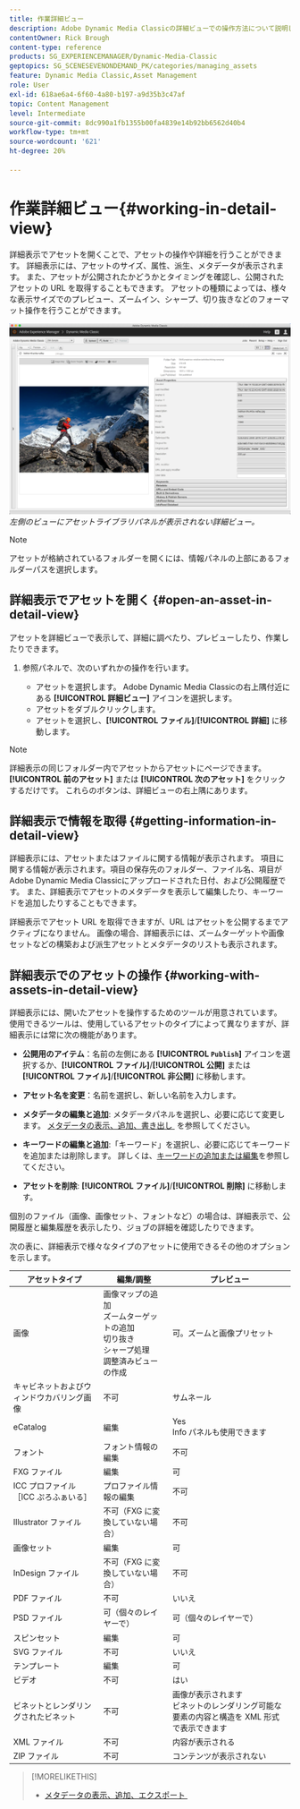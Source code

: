```yaml
---
title: 作業詳細ビュー
description: Adobe Dynamic Media Classicの詳細ビューでの操作方法について説明します
contentOwner: Rick Brough
content-type: reference
products: SG_EXPERIENCEMANAGER/Dynamic-Media-Classic
geptopics: SG_SCENESEVENONDEMAND_PK/categories/managing_assets
feature: Dynamic Media Classic,Asset Management
role: User
exl-id: 618ae6a4-6f60-4a80-b197-a9d35b3c47af
topic: Content Management
level: Intermediate
source-git-commit: 8dc990a1fb1355b00fa4839e14b92bb6562d40b4
workflow-type: tm+mt
source-wordcount: '621'
ht-degree: 20%

---
```


# 作業詳細ビュー{#working-in-detail-view}

詳細表示でアセットを開くことで、アセットの操作や詳細を行うことができます。 詳細表示には、アセットのサイズ、属性、派生、メタデータが表示されます。 また、アセットが公開されたかどうかとタイミングを確認し、公開されたアセットの URL を取得することもできます。 アセットの種類によっては、様々な表示サイズでのプレビュー、ズームイン、シャープ、切り抜きなどのフォーマット操作を行うことができます。

<!-- 

Comment Type: remark
Last Modified By: Rick Brough (rbrough@adobe.com)
Last Modified Date: 2018-06-14T13:52:46.623-0400

<p>as_detail_view_popup.png found in Downloads on local in folder "scene7-images"</p>

 -->

![&#x200B; 詳細ビュー &#x200B;](/help/using/assets/image_0.img.png)
*左側のビューにアセットライブラリパネルが表示されない詳細ビュー。*

>[!NOTE]
>
>アセットが格納されているフォルダーを開くには、情報パネルの上部にあるフォルダーパスを選択します。

## 詳細表示でアセットを開く {#open-an-asset-in-detail-view}

アセットを詳細ビューで表示して、詳細に調べたり、プレビューしたり、作業したりできます。

1. 参照パネルで、次のいずれかの操作を行います。

   * アセットを選択します。 Adobe Dynamic Media Classicの右上隅付近にある **[!UICONTROL 詳細ビュー]** アイコンを選択します。
   * アセットをダブルクリックします。
   * アセットを選択し、**[!UICONTROL ファイル]**/**[!UICONTROL 詳細]** に移動します。

>[!NOTE]
>
>詳細表示の同じフォルダー内でアセットからアセットにページできます。 **[!UICONTROL 前のアセット]** または **[!UICONTROL 次のアセット]** をクリックするだけです。 これらのボタンは、詳細ビューの右上隅にあります。

## 詳細表示で情報を取得 {#getting-information-in-detail-view}

詳細表示には、アセットまたはファイルに関する情報が表示されます。 項目に関する情報が表示されます。項目の保存先のフォルダー、ファイル名、項目がAdobe Dynamic Media Classicにアップロードされた日付、および公開履歴です。 また、詳細表示でアセットのメタデータを表示して編集したり、キーワードを追加したりすることもできます。

詳細表示でアセット URL を取得できますが、URL はアセットを公開するまでアクティブになりません。 画像の場合、詳細表示には、ズームターゲットや画像セットなどの構築および派生アセットとメタデータのリストも表示されます。

## 詳細表示でのアセットの操作 {#working-with-assets-in-detail-view}

詳細表示には、開いたアセットを操作するためのツールが用意されています。 使用できるツールは、使用しているアセットのタイプによって異なりますが、詳細表示には常に次の機能があります。

* **公開用のアイテム**：名前の左側にある **[!UICONTROL `Publish`]** アイコンを選択するか、**[!UICONTROL ファイル]**/**[!UICONTROL 公開]** または **[!UICONTROL ファイル]**/**[!UICONTROL 非公開]** に移動します。

* **アセット名を変更**：名前を選択し、新しい名前を入力します。

* **メタデータの編集と追加**: メタデータパネルを選択し、必要に応じて変更します。 [&#x200B; メタデータの表示、追加、書き出し &#x200B;](/help/using/viewing-adding-exporting-metadata.md) を参照してください。

* **キーワードの編集と追加**:「キーワード」を選択し、必要に応じてキーワードを追加または削除します。 詳しくは、[キーワードの追加または編集](/help/using/viewing-adding-exporting-metadata.md)を参照してください。

* **アセットを削除**: **[!UICONTROL ファイル]**/**[!UICONTROL 削除]** に移動します。

個別のファイル（画像、画像セット、フォントなど）の場合は、詳細表示で、公開履歴と編集履歴を表示したり、ジョブの詳細を確認したりできます。

次の表に、詳細表示で様々なタイプのアセットに使用できるその他のオプションを示します。

| アセットタイプ | 編集/調整 | プレビュー |
| --- | --- | --- |
| 画像 | 画像マップの追加 <br> ズームターゲットの追加 <br> 切り抜き <br> シャープ処理 <br> 調整済みビューの作成 | 可。ズームと画像プリセット |
| キャビネットおよびウィンドウカバリング画像 | 不可 | サムネール |
| eCatalog | 編集 | Yes<br>Info パネルも使用できます |
| フォント | フォント情報の編集 | 不可 |
| FXG ファイル | 編集 | 可 |
| ICC プロファイル［ICC ぷろふぁいる］ | プロファイル情報の編集 | 不可 |
| Illustrator ファイル | 不可（FXG に変換していない場合） | 不可 |
| 画像セット | 編集 | 可 |
| InDesign ファイル | 不可（FXG に変換していない場合） | 不可 |
| PDF ファイル | 不可 | いいえ |
| PSD ファイル | 可（個々のレイヤーで） | 可（個々のレイヤーで） |
| スピンセット | 編集 | 可 |
| SVG ファイル | 不可 | いいえ |
| テンプレート | 編集 | 可 |
| ビデオ | 不可 | はい |
| ビネットとレンダリングされたビネット | 不可 | 画像が表示されます <br> ビネットのレンダリング可能な要素の内容と構造を XML 形式で表示できます |
| XML ファイル | 不可 | 内容が表示される |
| ZIP ファイル | 不可 | コンテンツが表示されない |

>[!MORELIKETHIS]
>
>* [&#x200B; メタデータの表示、追加、エクスポート &#x200B;](viewing-adding-exporting-metadata.md#viewing_adding_and_exporting_metadata)
